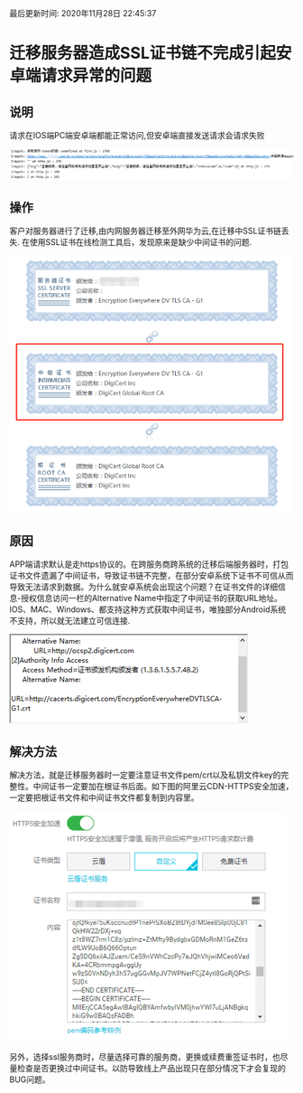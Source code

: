 最后更新时间: 2020年11月28日 22:45:37

# 迁移服务器造成SSL证书链不完成引起安卓端请求异常的问题

## 说明

请求在IOS端PC端安卓端都能正常访问,但安卓端直接发送请求会请求失败

![SSL证书链在安卓端的坑](static/img/SSL证书链在安卓端的坑/1.png)

## 操作

客户对服务器进行了迁移,由内网服务器迁移至外网华为云,在迁移中SSL证书链丢失.
在使用SSL证书在线检测工具后，发现原来是缺少中间证书的问题.

![SSL证书链在安卓端的坑](static/img/SSL证书链在安卓端的坑/2.png)

## 原因

APP端请求默认是走https协议的。在跨服务商跨系统的迁移后端服务器时，打包证书文件遗漏了中间证书，导致证书链不完整，在部分安卓系统下证书不可信从而导致无法请求到数据。为什么就安卓系统会出现这个问题？在证书文件的详细信息-授权信息访问一栏的Alternative Name中指定了中间证书的获取URL地址。IOS、MAC、Windows、都支持这种方式获取中间证书，唯独部分Android系统不支持，所以就无法建立可信连接.

![SSL证书链在安卓端的坑](static/img/SSL证书链在安卓端的坑/3.png)

## 解决方法

解决方法，就是迁移服务器时一定要注意证书文件pem/crt以及私钥文件key的完整性。中间证书一定要加在根证书后面。如下图的阿里云CDN-HTTPS安全加速，一定要把根证书文件和中间证书文件都复制到内容里。

![SSL证书链在安卓端的坑](static/img/SSL证书链在安卓端的坑/4.png)

另外，选择ssl服务商时，尽量选择可靠的服务商，更换或续费重签证书时，也尽量检查是否更换过中间证书。以防导致线上产品出现只在部分情况下才会复现的BUG问题。
